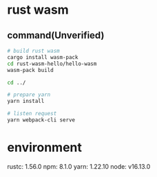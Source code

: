 # rust wasm

## command(Unverified)
```bash
# build rust wasm
cargo install wasm-pack
cd rust-wasm-hello/hello-wasm
wasm-pack build

cd ../

# prepare yarn
yarn install

# listen request
yarn webpack-cli serve
```

# environment
rustc: 1.56.0
npm: 8.1.0
yarn: 1.22.10
node: v16.13.0
